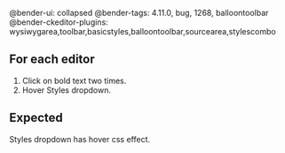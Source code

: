 @bender-ui: collapsed
@bender-tags: 4.11.0, bug, 1268, balloontoolbar
@bender-ckeditor-plugins: wysiwygarea,toolbar,basicstyles,balloontoolbar,sourcearea,stylescombo

## For each editor

1. Click on bold text two times.
1. Hover Styles dropdown.

## Expected

Styles dropdown has hover css effect.
